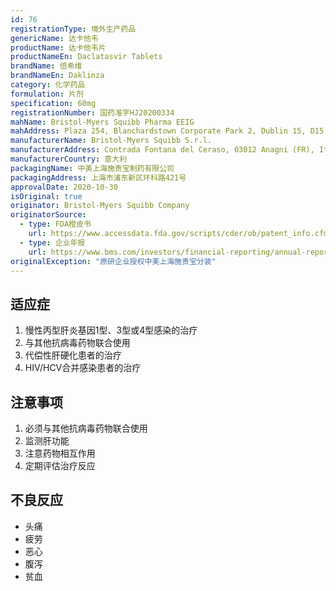 ```yaml
---
id: 76
registrationType: 境外生产药品
genericName: 达卡他韦
productName: 达卡他韦片
productNameEn: Daclatasvir Tablets
brandName: 倍希维
brandNameEn: Daklinza
category: 化学药品
formulation: 片剂
specification: 60mg
registrationNumber: 国药准字HJ20200334
mahName: Bristol-Myers Squibb Pharma EEIG
mahAddress: Plaza 254, Blanchardstown Corporate Park 2, Dublin 15, D15 T867, Ireland
manufacturerName: Bristol-Myers Squibb S.r.l.
manufacturerAddress: Contrada Fontana del Ceraso, 03012 Anagni (FR), Italy
manufacturerCountry: 意大利
packagingName: 中美上海施贵宝制药有限公司
packagingAddress: 上海市浦东新区环科路421号
approvalDate: 2020-10-30
isOriginal: true
originator: Bristol-Myers Squibb Company
originatorSource:
  - type: FDA橙皮书
    url: https://www.accessdata.fda.gov/scripts/cder/ob/patent_info.cfm?Product_No=001&Appl_No=206843
  - type: 企业年报
    url: https://www.bms.com/investors/financial-reporting/annual-reports.html
originalException: "原研企业授权中美上海施贵宝分装"
---
```


## 适应症

1. 慢性丙型肝炎基因1型、3型或4型感染的治疗
2. 与其他抗病毒药物联合使用
3. 代偿性肝硬化患者的治疗
4. HIV/HCV合并感染患者的治疗

## 注意事项

1. 必须与其他抗病毒药物联合使用
2. 监测肝功能
3. 注意药物相互作用
4. 定期评估治疗反应

## 不良反应

- 头痛
- 疲劳
- 恶心
- 腹泻
- 贫血 